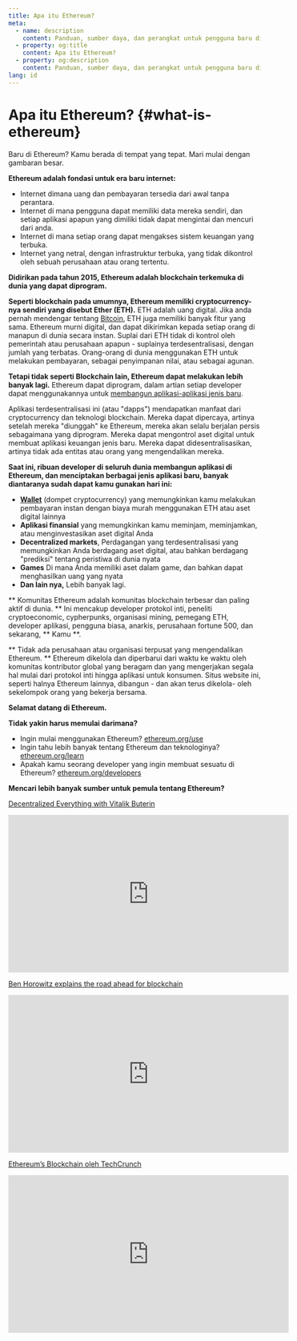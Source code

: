 ```yaml
---
title: Apa itu Ethereum?
meta:
  - name: description
    content: Panduan, sumber daya, dan perangkat untuk pengguna baru di Ethereum.
  - property: og:title
    content: Apa itu Ethereum?
  - property: og:description
    content: Panduan, sumber daya, dan perangkat untuk pengguna baru di Ethereum.
lang: id
---
```


# Apa itu Ethereum? {#what-is-ethereum}

Baru di Ethereum? Kamu berada di tempat yang tepat. Mari mulai dengan gambaran besar.

**Ethereum adalah fondasi untuk era baru internet:**

- Internet dimana uang dan pembayaran tersedia dari awal tanpa perantara.
- Internet di mana pengguna dapat memiliki data mereka sendiri, dan setiap aplikasi apapun yang dimiliki tidak dapat mengintai dan mencuri dari anda.
- Internet di mana setiap orang dapat mengakses sistem keuangan yang terbuka.
- Internet yang netral, dengan infrastruktur terbuka, yang tidak dikontrol oleh sebuah perusahaan atau orang tertentu.

**Didirikan pada tahun 2015, Ethereum adalah blockchain terkemuka di dunia yang dapat diprogram.**

**Seperti blockchain pada umumnya, Ethereum memiliki cryptocurrency-nya sendiri yang disebut Ether (ETH).** ETH adalah uang digital. Jika anda pernah mendengar tentang [Bitcoin](http://bitcoin.org/), ETH juga memiliki banyak fitur yang sama. Ethereum murni digital, dan dapat dikirimkan kepada setiap orang di manapun di dunia secara instan. Suplai dari ETH tidak di kontrol oleh pemerintah atau perusahaan apapun - suplainya terdesentralisasi, dengan jumlah yang terbatas. Orang-orang di dunia menggunakan ETH untuk melakukan pembayaran, sebagai penyimpanan nilai, atau sebagai agunan.

**Tetapi tidak seperti Blockchain lain, Ethereum dapat melakukan lebih banyak lagi.** Ethereum dapat diprogram, dalam artian setiap developer dapat menggunakannya untuk [membangun aplikasi-aplikasi jenis baru](/id/use/#1-use-an-application-built-on-ethereum).

Aplikasi terdesentralisasi ini (atau "dapps") mendapatkan manfaat dari cryptocurrency dan teknologi blockchain. Mereka dapat dipercaya, artinya setelah mereka "diunggah" ke Ethereum, mereka akan selalu berjalan persis sebagaimana yang diprogram. Mereka dapat mengontrol aset digital untuk membuat aplikasi keuangan jenis baru. Mereka dapat didesentralisasikan, artinya tidak ada entitas atau orang yang mengendalikan mereka.

**Saat ini, ribuan developer di seluruh dunia membangun aplikasi di Ethereum, dan menciptakan berbagai jenis aplikasi baru, banyak diantaranya sudah dapat kamu gunakan hari ini:**

- [**Wallet**](/id/use/#3-what-is-a-wallet-and-which-one-should-i-use) (dompet cryptocurrency) yang memungkinkan kamu melakukan pembayaran instan dengan biaya murah menggunakan ETH atau aset digital lainnya
- **Aplikasi finansial** yang memungkinkan kamu meminjam, meminjamkan, atau menginvestasikan aset digital Anda
- **Decentralized markets**, Perdagangan yang terdesentralisasi yang memungkinkan Anda berdagang aset digital, atau bahkan berdagang "prediksi" tentang peristiwa di dunia nyata
- **Games** Di mana Anda memiliki aset dalam game, dan bahkan dapat menghasilkan uang yang nyata
- **Dan lain nya,** Lebih banyak lagi.

** Komunitas Ethereum adalah komunitas blockchain terbesar dan paling aktif di dunia. ** Ini mencakup developer protokol inti, peneliti cryptoeconomic, cypherpunks, organisasi mining, pemegang ETH, developer aplikasi, pengguna biasa, anarkis, perusahaan fortune 500, dan sekarang, ** Kamu **.

** Tidak ada perusahaan atau organisasi terpusat yang mengendalikan Ethereum. ** Ethereum dikelola dan diperbarui dari waktu ke waktu oleh komunitas kontributor global yang beragam dan yang mengerjakan segala hal mulai dari protokol inti hingga aplikasi untuk konsumen. Situs website ini, seperti halnya Ethereum lainnya, dibangun - dan akan terus dikelola- oleh sekelompok orang yang bekerja bersama.

**Selamat datang di Ethereum.**

**Tidak yakin harus memulai darimana?**

- Ingin mulai menggunakan Ethereum? [ethereum.org/use](/id/use/)
- Ingin tahu lebih banyak tentang Ethereum dan teknologinya? [ethereum.org/learn](/id/learn/)
- Apakah kamu seorang developer yang ingin membuat sesuatu di Ethereum? [ethereum.org/developers](/id/developers/)

**Mencari lebih banyak sumber untuk pemula tentang Ethereum?**

[Decentralized Everything with Vitalik Buterin](https://youtu.be/WSN5BaCzsbo)

<div class="iframe-container">
  <iframe width="560" height="315" src="https://www.youtube.com/embed/WSN5BaCzsbo" frameborder="0" allow="accelerometer; autoplay; encrypted-media; gyroscope; picture-in-picture" allowfullscreen></iframe>
</div>

[Ben Horowitz explains the road ahead for blockchain](https://www.youtube.com/watch?v=l9jvKWKmRfs&feature=youtu.be)

<div class="iframe-container">
  <iframe width="560" height="315" src="https://www.youtube.com/embed/l9jvKWKmRfs" frameborder="0" allow="accelerometer; autoplay; encrypted-media; gyroscope; picture-in-picture" allowfullscreen></iframe>
</div>

[Ethereum’s Blockchain oleh TechCrunch](https://www.youtube.com/watch?v=WfULutvxvzY)

<div class="iframe-container">
  <iframe width="560" height="315" src="https://www.youtube.com/embed/WfULutvxvzY" frameborder="0" allow="accelerometer; autoplay; encrypted-media; gyroscope; picture-in-picture" allowfullscreen></iframe>
</div>
